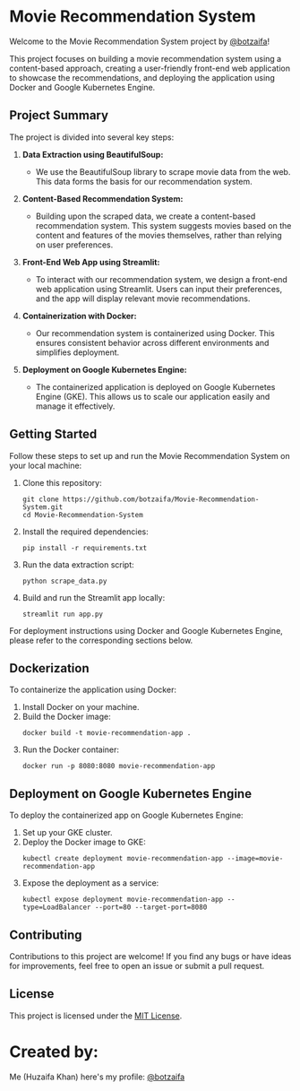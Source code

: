 
# Movie Recommendation System

Welcome to the Movie Recommendation System project by [@botzaifa](https://github.com/botzaifa)!

This project focuses on building a movie recommendation system using a content-based approach, creating a user-friendly front-end web application to showcase the recommendations, and deploying the application using Docker and Google Kubernetes Engine.

## Project Summary

The project is divided into several key steps:

1. **Data Extraction using BeautifulSoup:**
   - We use the BeautifulSoup library to scrape movie data from the web. This data forms the basis for our recommendation system.

2. **Content-Based Recommendation System:**
   - Building upon the scraped data, we create a content-based recommendation system. This system suggests movies based on the content and features of the movies themselves, rather than relying on user preferences.

3. **Front-End Web App using Streamlit:**
   - To interact with our recommendation system, we design a front-end web application using Streamlit. Users can input their preferences, and the app will display relevant movie recommendations.

4. **Containerization with Docker:**
   - Our recommendation system is containerized using Docker. This ensures consistent behavior across different environments and simplifies deployment.

5. **Deployment on Google Kubernetes Engine:**
   - The containerized application is deployed on Google Kubernetes Engine (GKE). This allows us to scale our application easily and manage it effectively.

## Getting Started

Follow these steps to set up and run the Movie Recommendation System on your local machine:

1. Clone this repository:
   ```
   git clone https://github.com/botzaifa/Movie-Recommendation-System.git
   cd Movie-Recommendation-System
   ```

2. Install the required dependencies:
   ```
   pip install -r requirements.txt
   ```

3. Run the data extraction script:
   ```
   python scrape_data.py
   ```

4. Build and run the Streamlit app locally:
   ```
   streamlit run app.py
   ```

For deployment instructions using Docker and Google Kubernetes Engine, please refer to the corresponding sections below.

## Dockerization

To containerize the application using Docker:

1. Install Docker on your machine.
2. Build the Docker image:
   ```
   docker build -t movie-recommendation-app .
   ```
3. Run the Docker container:
   ```
   docker run -p 8080:8080 movie-recommendation-app
   ```

## Deployment on Google Kubernetes Engine

To deploy the containerized app on Google Kubernetes Engine:

1. Set up your GKE cluster.
2. Deploy the Docker image to GKE:
   ```
   kubectl create deployment movie-recommendation-app --image=movie-recommendation-app
   ```
3. Expose the deployment as a service:
   ```
   kubectl expose deployment movie-recommendation-app --type=LoadBalancer --port=80 --target-port=8080
   ```

## Contributing

Contributions to this project are welcome! If you find any bugs or have ideas for improvements, feel free to open an issue or submit a pull request.

## License

This project is licensed under the [MIT License](LICENSE).

# Created by: 
Me (Huzaifa Khan) here's my profile: [@botzaifa](https://github.com/botzaifa)
